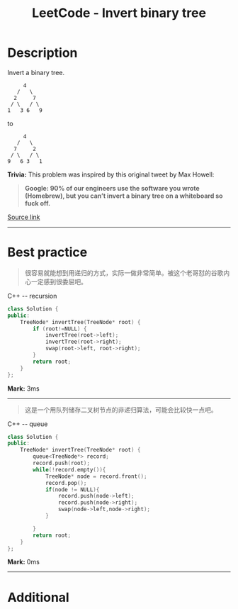 ﻿---
layout: post
title: LeetCode - Invert binary tree
tags:
- C++
- Tree
- Google
categories:
- C++
description: Invert a binary tree.
---


# Description
Invert a binary tree.

```
     4
   /   \
  2     7
 / \   / \
1   3 6   9
```

to
```
     4
   /   \
  7     2
 / \   / \
9   6 3   1
```

**Trivia:**
This problem was inspired by this original tweet by Max Howell:
>**Google: 90% of our engineers use the software you wrote (Homebrew), but you can’t invert a binary tree on a whiteboard so fuck off.**

[Source link](https://leetcode.com/problems/invert-binary-tree/#/description)

__________

# Best practice

>很容易就能想到用递归的方式，实际一做非常简单。被这个老哥怼的谷歌内心一定感到很委屈吧。

C++ -- recursion

```c++
class Solution {
public:
    TreeNode* invertTree(TreeNode* root) {
        if (root!=NULL) {
            invertTree(root->left);
            invertTree(root->right);
            swap(root->left, root->right);
        }
        return root;
    }
};
```

**Mark:** 3ms

****

>这是一个用队列储存二叉树节点的非递归算法，可能会比较快一点吧。

C++ -- queue

```c++
class Solution {
public:
    TreeNode* invertTree(TreeNode* root) {
        queue<TreeNode*> record;
        record.push(root);
        while(!record.empty()){
            TreeNode* node = record.front();
            record.pop();
            if(node != NULL){
                record.push(node->left);
                record.push(node->right);
                swap(node->left,node->right);
            }

        }
        return root;
    }
};
```

**Mark:** 0ms

__________
# Additional
